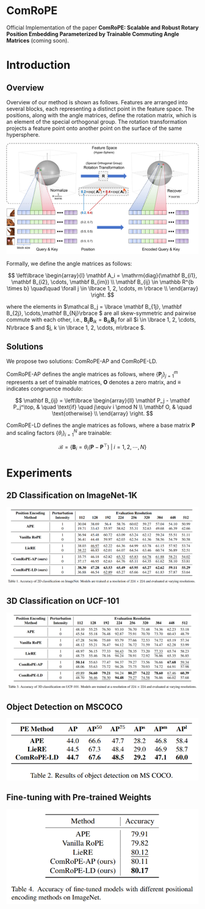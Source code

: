 # ComRoPE

Official Implementation of the paper **ComRoPE: Scalable and Robust Rotary Position Embedding Parameterized by Trainable Commuting Angle Matrices** (coming soon).

# Introduction

## Overview

Overview of our method is shown as follows. Features are arranged into several blocks, each representing a distinct point in the feature space. The positions, along with the angle matrices, define the rotation matrix, which is an element of the special orthogonal group. The rotation transformation projects a feature point onto another point on the surface of the same hypersphere.

![Overview](./assets/main.png)

Formally, we define the angle matrices as follows:

$$
\left\lbrace
\begin{array}{l}
    \mathbf A_i = \mathrm{diag}(\mathbf B_{i1}, \mathbf B_{i2}, \cdots, \mathbf B_{im}) \\
    \mathbf B_{ij} \in \mathbb R^{b \times b} \quad\quad \forall j \in \lbrace 1, 2, \cdots, m \rbrace \\
\end{array}
\right.
$$

where the elements in $\mathcal B_j = \lbrace  \mathbf B_{1j}, \mathbf B_{2j}, \cdots,\mathbf B_{Nj}\rbrace $ are all skew-symmetric and pairwise commute with each other, i.e., $\mathbf B_{ij} \mathbf B_{ik} = \mathbf B_{ik} \mathbf B_{ij}$ for all $i \in \lbrace 1, 2, \cdots, N\rbrace $ and $j, k \in \lbrace 1, 2, \cdots, m\rbrace $.

## Solutions

We propose two solutions: ComRoPE-AP and ComRoPE-LD.

ComRoPE-AP defines the angle matrices as follows, where $\lbrace \mathbf P_j\rbrace _{j=1}^{m}$ represents a set of trainable matrices, $\mathbf O$ denotes a zero matrix, and $\equiv$ indicates congruence modulo:

$$
\mathbf B_{ij} =
  \left\lbrace
  \begin{array}{ll}
    \mathbf P_j - \mathbf P_j^\top, & \quad \text{if} \quad j\equiv i \pmod N \\
    \mathbf O, & \quad \text{otherwise}  \\
    \end{array}
    \right.
$$



ComRoPE-LD defines the angle matrices as follows, where a base matrix $\mathbf P$ and scaling factors $\lbrace \theta_i\rbrace _{i=1}^{N}$ are trainable:

$$
    \mathcal B = \lbrace \mathbf B_i = \theta_i (\mathbf P -\mathbf  P^\top)\; |\; i = 1, 2, \cdots, N \rbrace
$$


# Experiments

## 2D Classification on ImageNet-1K

![2D Classification](./assets/2d-cls.png)

## 3D Classification on UCF-101

![3D Classification](./assets/3d-cls.png)

## Object Detection on MSCOCO

![Object Detection](./assets/od.png)

## Fine-tuning with Pre-trained Weights

![Fine-tuning](./assets/fine-tune.png)
